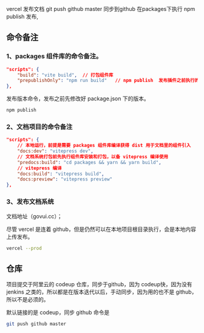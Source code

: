 vercel 发布文档
git push github master    同步到github
在packages下执行 npm publish   发布,


## 命令备注

### 1、packages 组件库的命令备注。

```json
"scripts": {
    "build": "vite build",	// 打包组件库
	"prepublishOnly": "npm run build"	// npm publish  发布插件之前执行的命令
},
```

发布版本命令，发布之前先修改好 package.json 下的版本。

```bash
npm publish
```

### 2、文档项目的命令备注

```json
"scripts": {
	// 本地运行，前提是需要 packages 组件库编译获得 dist 用于文档里的组件引入
	"docs:dev": "vitepress dev",
	// 文档系统打包前先执行组件库安装和打包，以备 vitepress 编译使用
	"predocs:build": "cd packages && yarn && yarn build",
	// vitepress 编译
	"docs:build": "vitepress build",
	"docs:preview": "vitepress preview"
},
```

### 3、发布文档系统

文档地址（govui.cc）；

尽管 vercel 是连着 github，但是仍然可以在本地项目根目录执行，会是本地内容上传发布。

```bash
vercel --prod
```

## 仓库

项目提交于阿里云的 codeup 仓库，同步于github，因为 codeup快，因为没有 jenkins 之类的，所以都是在版本迭代以后，手动同步，因为用的也不是 github，所以不是必须的。

默认链接的是 codeup，同步 github 命令是

```bash
git push github master
```

